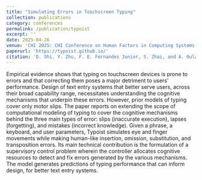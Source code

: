 ```yaml
---
title: "Simulating Errors in Touchscreen Typing"
collection: publications
category: conferences
permalink: /publication/typoist
excerpt: ''
date: 2025-04-26
venue: 'CHI 2025: CHI Conference on Human Factors in Computing Systems'
paperurl: 'https://typoist.github.io/'
citation: 'D. Shi, Y. Zhu, F. E. Fernandes Junior, S. Zhai, and A. Oulasvirta, “Simulating Errors in Touchscreen Typing,” in Proceedings of the 2025 CHI Conference on Human Factors in Computing Systems, Yokohama Japan: ACM, Apr. 2025, pp. 1–13. doi: 10.1145/3706598.3713153.'
---
```


Empirical evidence shows that typing on touchscreen devices is prone to errors and that correcting them poses a major detriment to users’ performance. Design of text entry systems that better serve users, across their broad capability range, necessitates understanding the cognitive mechanisms that underpin these errors. However, prior models of typing cover only motor slips. The paper reports on extending the scope of computational modeling of typing to cover the cognitive mechanisms behind the three main types of error: slips (inaccurate execution), lapses (forgetting), and mistakes (incorrect knowledge). Given a phrase, a keyboard, and user parameters, Typoist simulates eye and finger movements while making human-like insertion, omission, substitution, and transposition errors. Its main technical contribution is the formulation of a supervisory control problem wherein the controller allocates cognitive resources to detect and fix errors generated by the various mechanisms. The model generates predictions of typing performance that can inform design, for better text entry systems.
